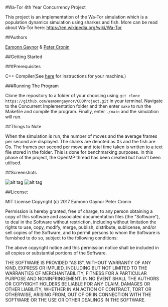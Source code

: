 #Wa-Tor 4th Year Concurrency Project

This project is an implementation of the Wa-Tor simulation which is a population dynamics simulation using sharkes and fish. More can be read about Wa-Tor here: https://en.wikipedia.org/wiki/Wa-Tor

##Authors

[Eamonn Gaynor](https://github.com/eamonngaynor) & [Peter Cronin](https://github.com/peadarcronin)

##Getting Started

###Prerequisites

C++ Compiler(See [here](https://www.tutorialspoint.com/cplusplus/cpp_environment_setup.htm) for instructions for your machine.)

###Running The Program

Clone the repository to a folder of your choosing using ```git clone https://github.com/eamonngaynor/CDDProject.git``` in your terminal. Navigate to the Concurrent Implementation folder and then enter ```make``` to run the Makefile and compile the program. Finally, enter ```./main``` and the simulation will run.

##Things to Note

When the simulation is run, the number of moves and the average frames per second are displayed. The sharks are denoted as Xs and the fish are Os. The frames per second per move and total time taken is written to a text file stored in the folder. This is done for benchmarking purposes. In this phase of the project, the OpenMP thread has been created but hasn't been utilised.

##Screenshots

![alt tag](https://imgur.com/pv1nqzi "Wa-Tor")
![alt tag](https://imgur.com/RKOkc88 "Wa-Tor Benchmarking")

##License:

MIT License
Copyright (c) 2017 Eamonn Gaynor Peter Cronin

Permission is hereby granted, free of charge, to any person obtaining a copy
of this software and associated documentation files (the "Software"), to deal
in the Software without restriction, including without limitation the rights
to use, copy, modify, merge, publish, distribute, sublicense, and/or sell
copies of the Software, and to permit persons to whom the Software is
furnished to do so, subject to the following conditions:

The above copyright notice and this permission notice shall be included in all
copies or substantial portions of the Software.

THE SOFTWARE IS PROVIDED "AS IS", WITHOUT WARRANTY OF ANY KIND, EXPRESS OR
IMPLIED, INCLUDING BUT NOT LIMITED TO THE WARRANTIES OF MERCHANTABILITY,
FITNESS FOR A PARTICULAR PURPOSE AND NONINFRINGEMENT. IN NO EVENT SHALL THE
AUTHORS OR COPYRIGHT HOLDERS BE LIABLE FOR ANY CLAIM, DAMAGES OR OTHER
LIABILITY, WHETHER IN AN ACTION OF CONTRACT, TORT OR OTHERWISE, ARISING FROM,
OUT OF OR IN CONNECTION WITH THE SOFTWARE OR THE USE OR OTHER DEALINGS IN THE
SOFTWARE.
